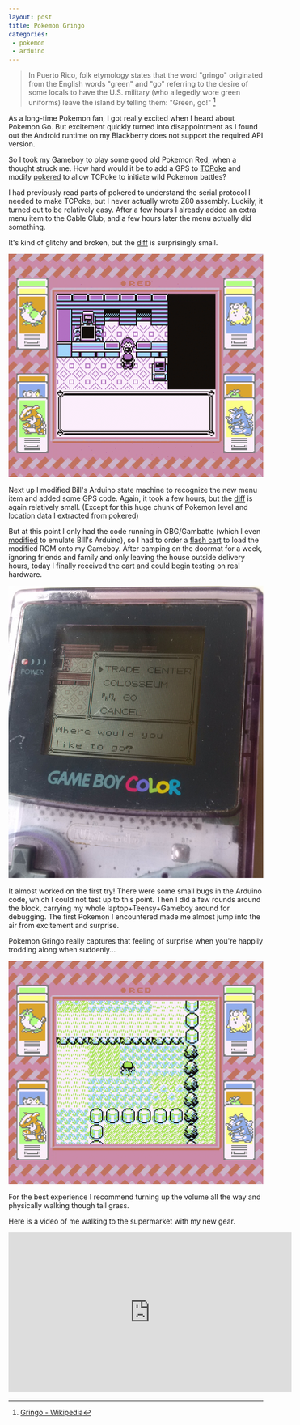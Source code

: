 ```yaml
---
layout: post
title: Pokemon Gringo
categories:
 - pokemon
 - arduino
---
```


> In Puerto Rico, folk etymology states that the word "gringo" originated from the English words "green" and "go" referring to the desire of some locals to have the U.S. military (who allegedly wore green uniforms) leave the island by telling them: "Green, go!" [^gringo]

As a long-time Pokemon fan, I got really excited when I heard about Pokemon Go.
But excitement quickly turned into disappointment as I found out the Android runtime on my Blackberry does not support the required API version.

So I took my Gameboy to play some good old Pokemon Red, when a thought struck me.
How hard would it be to add a GPS to [TCPoke](http://pepijndevos.nl/TCPoke/) and modify [pokered](https://github.com/pret/pokered) to allow TCPoke to initiate wild Pokemon battles?

I had previously read parts of pokered to understand the serial protocol I needed to make TCPoke, but I never actually wrote Z80 assembly. Luckily, it turned out to be relatively easy. After a few hours I already added an extra menu item to the Cable Club, and a few hours later the menu actually did something.

It's kind of glitchy and broken, but the [diff](https://github.com/pret/pokered/compare/master...pepijndevos:master) is surprisingly small.

![GBG simulation of Pokemon Gringo](/images/poke.gif)

Next up I modified Bill's Arduino state machine to recognize the new menu item and added some GPS code. Again, it took a few hours, but the [diff](https://github.com/pepijndevos/arduino-boy/compare/pokemon_go) is again relatively small. (Except for this huge chunk of Pokemon level and location data I extracted from pokered)

But at this point I only had the code running in GBG/Gambatte (which I even [modified](https://gist.github.com/pepijndevos/801b676be479cd2df4b8b4d236220b4e) to emulate BIll's Arduino), so I had to order a [flash cart](http://store.kitsch-bent.com/product/usb-64m-smart-card) to load the modified ROM onto my Gameboy. After camping on the doormat for a week, ignoring friends and family and only leaving the house outside delivery hours, today I finally received the cart and could begin testing on real hardware.

![First boot](/images/pokmongringo.jpg)

It almost worked on the first try! There were some small bugs in the Arduino code, which I could not test up to this point. Then I did a few rounds around the block, carrying my whole laptop+Teensy+Gameboy around for debugging. The first Pokemon I encountered made me almost jump into the air from excitement and surprise.

Pokemon Gringo really captures that feeling of surprise when you're happily trodding along when suddenly...

![GBG simulation of Pokemon Gringo](/images/wild.gif)

For the best experience I recommend turning up the volume all the way and physically walking though tall grass.

Here is a video of me walking to the supermarket with my new gear.

<iframe width="560" height="315" src="https://www.youtube.com/embed/GyA6K9bgucY" frameborder="0" allowfullscreen> </iframe>

[^gringo]: [Gringo - Wikipedia](https://en.wikipedia.org/wiki/Gringo#Folk_etymologies)
